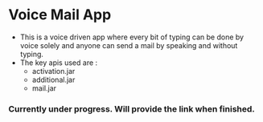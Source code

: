 # Voice Mail App 

* This is a voice driven app where every bit of typing can be done by voice solely and anyone can send a mail by speaking and without typing.
* The key apis used are :
  * activation.jar
  * additional.jar
  * mail.jar
### Currently under progress. Will provide the link when finished.
